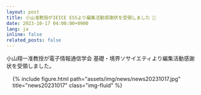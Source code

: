 ```yaml
---
layout: post
title: 小山准教授がIEICE ESSより編集活動感謝状を受領しました 🎊
date: 2023-10-17 04:00:00+0900
lang: ja
inline: false
related_posts: false
---
```


小山翔一准教授が電子情報通信学会 基礎・境界ソサイエティより編集活動感謝状を受領しました。


<div style="margin: 1rem;">
<div class="row">
    <div class="col-sm mt-3 mt-md-0">
    {% include figure.html path="assets/img/news/news20231017.jpg" title="news20231017" class="img-fluid" %}
    </div>
</div>
</div>
